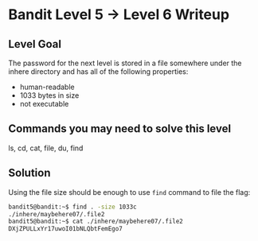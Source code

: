 # Bandit Level 5 → Level 6 Writeup
## Level Goal
The password for the next level is stored in a file somewhere under the inhere directory and has all of the following properties:

- human-readable
- 1033 bytes in size
- not executable
## Commands you may need to solve this level
ls, cd, cat, file, du, find

## Solution

Using the file size should be enough to use `find` command to file the flag:
```bash
bandit5@bandit:~$ find . -size 1033c
./inhere/maybehere07/.file2
bandit5@bandit:~$ cat ./inhere/maybehere07/.file2
DXjZPULLxYr17uwoI01bNLQbtFemEgo7
                                                                                                                                                                                                                                                                                                                                                                                                                                                                                                                                                                                                                                                                                                                                                                                                                                                                                                                                                                                                                                        ```
                                                                                                                                                                                                                                                                                                                                                                                                                                                                                                                                                                                                                                                                                                                                                                                                                                                                                                                                                                                                                                        
